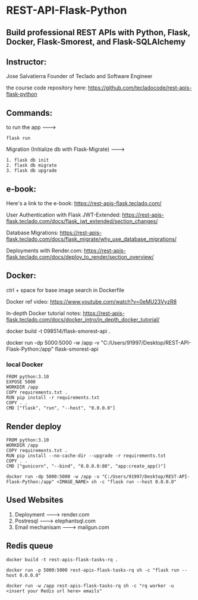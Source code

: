 # REST-API-Flask-Python

## Build professional REST APIs with Python, Flask, Docker, Flask-Smorest, and Flask-SQLAlchemy

## Instructor:
Jose Salvatierra
Founder of Teclado and Software Engineer

the course code repository here: https://github.com/tecladocode/rest-apis-flask-python

## Commands:

to run the app ---> 

```
flask run
```

Migration (Initialize db with Flask-Migrate) ---> 

```
1. flask db init 
2. flask db migrate
3. flask db upgrade
```

## e-book:

Here's a link to the e-book: https://rest-apis-flask.teclado.com/

User Authentication with Flask JWT-Extended: https://rest-apis-flask.teclado.com/docs/flask_jwt_extended/section_changes/

Database Migrations: https://rest-apis-flask.teclado.com/docs/flask_migrate/why_use_database_migrations/

Deployments with Render.com: https://rest-apis-flask.teclado.com/docs/deploy_to_render/section_overview/

## Docker:

ctrl + space for base image search in Dockerfile

Docker ref video: https://www.youtube.com/watch?v=0eMU23VyzR8

In-depth Docker tutorial notes: https://rest-apis-flask.teclado.com/docs/docker_intro/in_depth_docker_tutorial/

docker build -t 098514/flask-smorest-api .

docker run -dp 5000:5000 -w /app -v "C:/Users/91997/Desktop/REST-API-Flask-Python:/app" flask-smorest-api

### local Docker

```
FROM python:3.10
EXPOSE 5000
WORKDIR /app
COPY requirements.txt .
RUN pip install -r requirements.txt
COPY . .
CMD ["flask", "run", "--host", "0.0.0.0"]
```

## Render deploy
```
FROM python:3.10
WORKDIR /app
COPY requirements.txt .
RUN pip install --no-cache-dir --upgrade -r requirements.txt
COPY . .
CMD ["gunicorn", "--bind", "0.0.0.0:80", "app:create_app()"]
```

```
docker run -dp 5000:5000 -w /app -v "C:/Users/91997/Desktop/REST-API-Flask-Python:/app" <IMAGE_NAME> sh -c "flask run --host 0.0.0.0"
```

## Used Websites

1. Deployment ---> render.com
2. Postresql ---> elephantsql.com
3. Email mechanisam ---> mailgun.com

## Redis queue

```
docker build -t rest-apis-flask-tasks-rq .

docker run -p 5000:5000 rest-apis-flask-tasks-rq sh -c "flask run --host 0.0.0.0"

docker run -w /app rest-apis-flask-tasks-rq sh -c "rq worker -u <insert your Redis url here> emails"
```